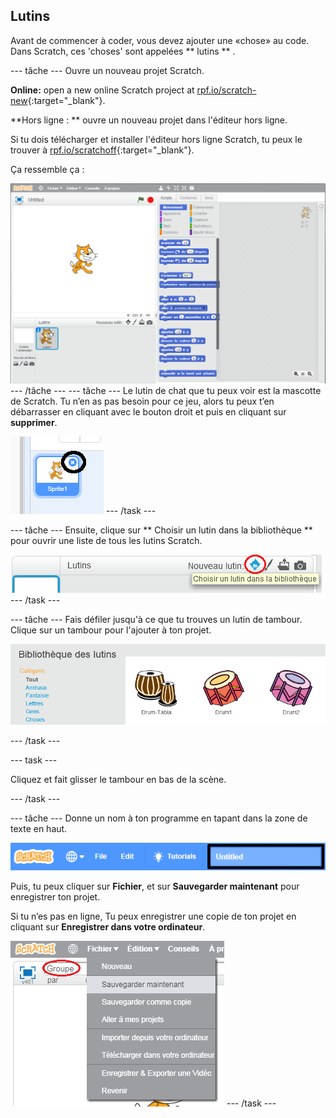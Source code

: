 ## Lutins

Avant de commencer à coder, vous devez ajouter une «chose» au code. Dans Scratch, ces 'choses' sont appelées ** lutins ** .

\--- tâche \--- Ouvre un nouveau projet Scratch.

**Online:** open a new online Scratch project at [rpf.io/scratch-new](http://rpf.io/scratch-new){:target="_blank"}.

**Hors ligne : ** ouvre un nouveau projet dans l'éditeur hors ligne.

Si tu dois télécharger et installer l'éditeur hors ligne Scratch, tu peux le trouver à [rpf.io/scratchoff](http://rpf.io/scratchoff){:target="_blank"}.

Ça ressemble ça :

![screenshot](images/band-scratch.png) \--- /tâche \--- \--- tâche \--- Le lutin de chat que tu peux voir est la mascotte de Scratch. Tu n’en as pas besoin pour ce jeu, alors tu peux t’en débarrasser en cliquant avec le bouton droit et puis en cliquant sur **supprimer**.

![capture d'écran](images/band-delete-annotated.png) \--- /task \---

\--- tâche \--- Ensuite, clique sur ** Choisir un lutin dans la bibliothèque ** pour ouvrir une liste de tous les lutins Scratch.

![screenshot](images/band-sprite-library.png) \--- /task \---

\--- tâche \--- Fais défiler jusqu'à ce que tu trouves un lutin de tambour. Clique sur un tambour pour l'ajouter à ton projet.

![screenshot](images/band-sprite-drum.png)

\--- /task \---

\--- task \---

Cliquez et fait glisser le tambour en bas de la scène.

\--- /task \---

\--- tâche \--- Donne un nom à ton programme en tapant dans la zone de texte en haut.

![nom](images/band-name-annotated.png)

Puis, tu peux cliquer sur **Fichier**, et sur **Sauvegarder maintenant** pour enregistrer ton projet.

Si tu n’es pas en ligne, Tu peux enregistrer une copie de ton projet en cliquant sur **Enregistrer dans votre ordinateur**.

![capture d'écran](images/band-save.png) \--- /task \---